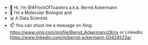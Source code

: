 - 🍞 Hi, I’m @AFlockOfToasters a.k.a. Bernd Ackermann
- 🧬 I’m a Molecular Biologist and
- 📊 A Data Scientist.
- 📫 You can shoot me a message on Xing: https://www.xing.com/profile/Bernd_Ackermann29/cv or 
  LinkedIn: https://www.linkedin.com/in/bernd-ackermann-03424523a/

<!---
AFlockOfToasters/AFlockOfToasters is a ✨ special ✨ repository because its `README.md` (this file) appears on your GitHub profile.
You can click the Preview link to take a look at your changes.
--->
